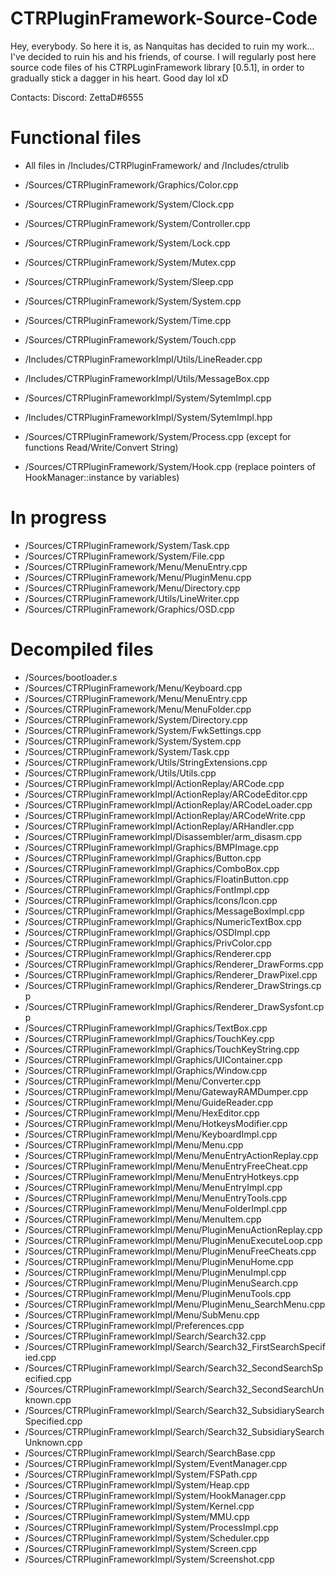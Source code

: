 # CTRPluginFramework-Source-Code
Hey, everybody. So here it is, as Nanquitas has decided to ruin my work... I've decided to ruin his and his friends, of course. I will regularly post here source code files of his CTRPLuginFramework library [0.5.1], in order to gradually stick a dagger in his heart. Good day lol xD

Contacts: 
Discord: ZettaD#6555

# Functional files

- All files in /Includes/CTRPluginFramework/ and /Includes/ctrulib


- /Sources/CTRPluginFramework/Graphics/Color.cpp
- /Sources/CTRPluginFramework/System/Clock.cpp
- /Sources/CTRPluginFramework/System/Controller.cpp
- /Sources/CTRPluginFramework/System/Lock.cpp
- /Sources/CTRPluginFramework/System/Mutex.cpp
- /Sources/CTRPluginFramework/System/Sleep.cpp
- /Sources/CTRPluginFramework/System/System.cpp
- /Sources/CTRPluginFramework/System/Time.cpp
- /Sources/CTRPluginFramework/System/Touch.cpp
- /Includes/CTRPluginFrameworkImpl/Utils/LineReader.cpp
- /Includes/CTRPluginFrameworkImpl/Utils/MessageBox.cpp

- /Sources/CTRPluginFrameworkImpl/System/SytemImpl.cpp
- /Includes/CTRPluginFrameworkImpl/System/SytemImpl.hpp

- /Sources/CTRPluginFramework/System/Process.cpp (except for functions Read/Write/Convert String)
- /Sources/CTRPluginFramework/System/Hook.cpp (replace pointers of HookManager::instance by variables)

# In progress

- /Sources/CTRPluginFramework/System/Task.cpp
- /Sources/CTRPluginFramework/System/File.cpp
- /Sources/CTRPluginFramework/Menu/MenuEntry.cpp
- /Sources/CTRPluginFramework/Menu/PluginMenu.cpp
- /Sources/CTRPluginFramework/Menu/Directory.cpp
- /Sources/CTRPluginFramework/Utils/LineWriter.cpp
- /Sources/CTRPluginFramework/Graphics/OSD.cpp

# Decompiled files

- /Sources/bootloader.s
- /Sources/CTRPluginFramework/Menu/Keyboard.cpp
- /Sources/CTRPluginFramework/Menu/MenuEntry.cpp
- /Sources/CTRPluginFramework/Menu/MenuFolder.cpp
- /Sources/CTRPluginFramework/System/Directory.cpp
- /Sources/CTRPluginFramework/System/FwkSettings.cpp
- /Sources/CTRPluginFramework/System/System.cpp
- /Sources/CTRPluginFramework/System/Task.cpp
- /Sources/CTRPluginFramework/Utils/StringExtensions.cpp
- /Sources/CTRPluginFramework/Utils/Utils.cpp
- /Sources/CTRPluginFrameworkImpl/ActionReplay/ARCode.cpp
- /Sources/CTRPluginFrameworkImpl/ActionReplay/ARCodeEditor.cpp
- /Sources/CTRPluginFrameworkImpl/ActionReplay/ARCodeLoader.cpp
- /Sources/CTRPluginFrameworkImpl/ActionReplay/ARCodeWrite.cpp
- /Sources/CTRPluginFrameworkImpl/ActionReplay/ARHandler.cpp
- /Sources/CTRPluginFrameworkImpl/Disassembler/arm_disasm.cpp
- /Sources/CTRPluginFrameworkImpl/Graphics/BMPImage.cpp
- /Sources/CTRPluginFrameworkImpl/Graphics/Button.cpp
- /Sources/CTRPluginFrameworkImpl/Graphics/ComboBox.cpp
- /Sources/CTRPluginFrameworkImpl/Graphics/FloatinButton.cpp
- /Sources/CTRPluginFrameworkImpl/Graphics/FontImpl.cpp
- /Sources/CTRPluginFrameworkImpl/Graphics/Icons/Icon.cpp
- /Sources/CTRPluginFrameworkImpl/Graphics/MessageBoxImpl.cpp
- /Sources/CTRPluginFrameworkImpl/Graphics/NumericTextBox.cpp
- /Sources/CTRPluginFrameworkImpl/Graphics/OSDImpl.cpp
- /Sources/CTRPluginFrameworkImpl/Graphics/PrivColor.cpp
- /Sources/CTRPluginFrameworkImpl/Graphics/Renderer.cpp
- /Sources/CTRPluginFrameworkImpl/Graphics/Renderer_DrawForms.cpp
- /Sources/CTRPluginFrameworkImpl/Graphics/Renderer_DrawPixel.cpp
- /Sources/CTRPluginFrameworkImpl/Graphics/Renderer_DrawStrings.cpp
- /Sources/CTRPluginFrameworkImpl/Graphics/Renderer_DrawSysfont.cpp
- /Sources/CTRPluginFrameworkImpl/Graphics/TextBox.cpp
- /Sources/CTRPluginFrameworkImpl/Graphics/TouchKey.cpp
- /Sources/CTRPluginFrameworkImpl/Graphics/TouchKeyString.cpp
- /Sources/CTRPluginFrameworkImpl/Graphics/UIContainer.cpp
- /Sources/CTRPluginFrameworkImpl/Graphics/Window.cpp
- /Sources/CTRPluginFrameworkImpl/Menu/Converter.cpp
- /Sources/CTRPluginFrameworkImpl/Menu/GatewayRAMDumper.cpp
- /Sources/CTRPluginFrameworkImpl/Menu/GuideReader.cpp
- /Sources/CTRPluginFrameworkImpl/Menu/HexEditor.cpp
- /Sources/CTRPluginFrameworkImpl/Menu/HotkeysModifier.cpp
- /Sources/CTRPluginFrameworkImpl/Menu/KeyboardImpl.cpp
- /Sources/CTRPluginFrameworkImpl/Menu/Menu.cpp
- /Sources/CTRPluginFrameworkImpl/Menu/MenuEntryActionReplay.cpp
- /Sources/CTRPluginFrameworkImpl/Menu/MenuEntryFreeCheat.cpp
- /Sources/CTRPluginFrameworkImpl/Menu/MenuEntryHotkeys.cpp
- /Sources/CTRPluginFrameworkImpl/Menu/MenuEntryImpl.cpp
- /Sources/CTRPluginFrameworkImpl/Menu/MenuEntryTools.cpp
- /Sources/CTRPluginFrameworkImpl/Menu/MenuFolderImpl.cpp
- /Sources/CTRPluginFrameworkImpl/Menu/MenuItem.cpp
- /Sources/CTRPluginFrameworkImpl/Menu/PluginMenuActionReplay.cpp
- /Sources/CTRPluginFrameworkImpl/Menu/PluginMenuExecuteLoop.cpp
- /Sources/CTRPluginFrameworkImpl/Menu/PluginMenuFreeCheats.cpp
- /Sources/CTRPluginFrameworkImpl/Menu/PluginMenuHome.cpp
- /Sources/CTRPluginFrameworkImpl/Menu/PluginMenuImpl.cpp
- /Sources/CTRPluginFrameworkImpl/Menu/PluginMenuSearch.cpp
- /Sources/CTRPluginFrameworkImpl/Menu/PluginMenuTools.cpp
- /Sources/CTRPluginFrameworkImpl/Menu/PluginMenu_SearchMenu.cpp
- /Sources/CTRPluginFrameworkImpl/Menu/SubMenu.cpp
- /Sources/CTRPluginFrameworkImpl/Preferences.cpp
- /Sources/CTRPluginFrameworkImpl/Search/Search32.cpp
- /Sources/CTRPluginFrameworkImpl/Search/Search32_FirstSearchSpecified.cpp
- /Sources/CTRPluginFrameworkImpl/Search/Search32_SecondSearchSpecified.cpp
- /Sources/CTRPluginFrameworkImpl/Search/Search32_SecondSearchUnknown.cpp
- /Sources/CTRPluginFrameworkImpl/Search/Search32_SubsidiarySearchSpecified.cpp
- /Sources/CTRPluginFrameworkImpl/Search/Search32_SubsidiarySearchUnknown.cpp
- /Sources/CTRPluginFrameworkImpl/Search/SearchBase.cpp
- /Sources/CTRPluginFrameworkImpl/System/EventManager.cpp
- /Sources/CTRPluginFrameworkImpl/System/FSPath.cpp
- /Sources/CTRPluginFrameworkImpl/System/Heap.cpp
- /Sources/CTRPluginFrameworkImpl/System/HookManager.cpp
- /Sources/CTRPluginFrameworkImpl/System/Kernel.cpp
- /Sources/CTRPluginFrameworkImpl/System/MMU.cpp
- /Sources/CTRPluginFrameworkImpl/System/ProcessImpl.cpp
- /Sources/CTRPluginFrameworkImpl/System/Scheduler.cpp
- /Sources/CTRPluginFrameworkImpl/System/Screen.cpp
- /Sources/CTRPluginFrameworkImpl/System/Screenshot.cpp
